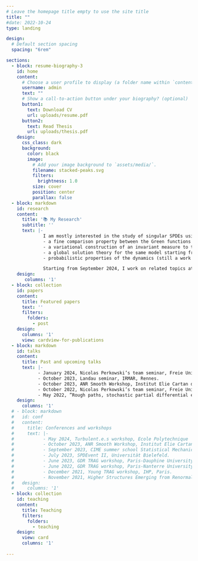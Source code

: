 ```yaml
---
# Leave the homepage title empty to use the site title
title: ""
#date: 2022-10-24
type: landing

design:
  # Default section spacing
  spacing: "6rem"

sections:
  - block: resume-biography-3
    id: home
    content:
      # Choose a user profile to display (a folder name within `content/authors/`)
      username: admin
      text: ""
      # Show a call-to-action button under your biography? (optional)
      button1:
        text: Download CV
        url: uploads/resume.pdf
      button2:
        text: Read Thesis
        url: uploads/thesis.pdf
    design:
      css_class: dark
      background:
        color: black
        image:
          # Add your image background to `assets/media/`.
          filename: stacked-peaks.svg
          filters:
            brightness: 1.0
          size: cover
          position: center
          parallax: false
  - block: markdown
    id: research
    content:
      title: '📚 My Research'
      subtitle: ''
      text: |-
              I am mostly interested in the study of singular SPDEs using the tools from paracontrolled calculus. I defended my PhD thesis "Anderson stochastic quantization and paracontrolled calculus : stochastic PDEs in a singular environment." in June 2024. Some of the results obtained during my PhD include:
              - a fine comparison property between the Green functions of the Anderson Hamiltonian and the usual Laplace Beltrami operator;
              - a variational construction of an invariant measure to the polynomial {{< math>}}$\Phi^4_2${{< /math>}} model driven by the Anderson operator;
              - a global solution theory for the same model starting from deterministic rough data;
              - probabilistic properties of the dynamics (still a work in progress though).

              Starting from September 2024, I work on related topics at UMPA, ENS Lyon.
    design:
       columns: '1'
  - block: collection
    id: papers
    content:
      title: Featured papers
      text: ''
      filters:
        folders:
          - post
    design:
      columns: '1'
      view: cardview-for-publications
  - block: markdown
    id: talks
    content: 
      title: Past and upcoming talks
      text: |- 
            - January 2024, Nicolas Perkowski’s team seminar, Freie Universität, Berlin.
            - October 2023, Landau seminar, IRMAR, Rennes.
            - October 2023, ANR Smooth Workshop, Institut Elie Cartan de Lorraine, Nancy.
            - October 2022, Nicolas Perkowski’s team seminar, Freie Universität, Berlin.
            - May 2022, ”Rough paths, stochastic partial differential equations and related topics” seminar, Technische Universität, Berlin.
    design:
      columns: '1'
  # - block: markdown
  #   id: conf
  #   content: 
  #     title: Conferences and workshops
  #     text: |- 
  #           - May 2024, Turbulent.e.s workshop, Ecole Polytechnique
  #           - October 2023, ANR Smooth Workshop, Institut Elie Cartan de Lorraine, Nancy.
  #           - September 2023, CIME summer school Statistical Mechanics and Stochastic PDEs, Cetraro.
  #           - July 2023, SPDEvent II, Universität Bielefeld.
  #           - June 2023, GDR TRAG workshop, Paris-Dauphine University.
  #           - June 2022, GDR TRAG workshop, Paris-Nanterre University.
  #           - December 2021, Young TRAG workshop, IHP, Paris.
  #           - November 2021, Higher Structures Emerging from Renormalisation, Erwin Schrödinger Institüt, Vienna.
  #   design:
  #     columns: '1'    
  - block: collection
    id: teaching
    content:
      title: Teaching
      filters:
        folders:
          - teaching
    design:
      view: card
      columns: '1'
  
---
```

